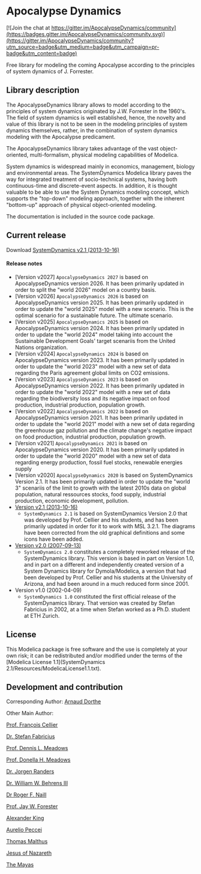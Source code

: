 # Apocalypse Dynamics

[![Join the chat at https://gitter.im/ApocalypseDynamics/community](https://badges.gitter.im/ApocalypseDynamics/community.svg)](https://gitter.im/ApocalypseDynamics/community?utm_source=badge&utm_medium=badge&utm_campaign=pr-badge&utm_content=badge)

Free library for modeling the coming Apocalypse according to the principles of system dynamics of J. Forrester.

## Library description

The ApocalypseDynamics library allows to model according to the principles of system dynamics originated by J.W. Forrester in the 1960's. The field of system dynamics is well established, hence, the novelty and value of this library is not to be seen in the modeling principles of system dynamics themselves, rather, in the combination of system dynamics modeling with the Apocalypse predicament.

The ApocalypseDynamics library takes advantage of the vast object-oriented, multi-formalism, physical modeling capabilities of Modelica.

System dynamics is widespread mainly in economics, management, biology and environmental areas. The SystemDynamics Modelica library paves the way for integrated treatment of socio-technical systems, having both continuous-time and discrete-event aspects. In addition, it is thought valuable to be able to use the System Dynamics modeling concept, which supports the "top-down" modeling approach, together with the inherent "bottom-up" approach of physical object-oriented modeling.

The documentation is included in the source code package.

## Current release

Download [SystemDynamics v2.1 (2013-10-16)](../../archive/v2.1.zip)

#### Release notes
* [Version v2027]
 `ApocalypseDynamics 2027` is based on ApocalypseDynamics version 2026. It has been primarily updated in order to split the "world 2026" model on a country basis.
* [Version v2026]
 `ApocalypseDynamics 2026` is based on ApocalypseDynamics version 2025. It has been primarily updated in order to update the "world 2025" model with a new scenario. This is the optimal scenario for a sustainable future. The ultimate scenario.
 * [Version v2025]
 `ApocalypseDynamics 2025` is based on ApocalypseDynamics version 2024. It has been primarily updated in order to update the "world 2024" model taking into account the Sustainable Development Goals' target scenariis from the United Nations organization.
 * [Version v2024]
 `ApocalypseDynamics 2024` is based on ApocalypseDynamics version 2023. It has been primarily updated in order to update the "world 2023" model with a new set of data regarding the Paris agreement global limits on CO2 emissions.
 * [Version v2023]
    `ApocalypseDynamics 2023` is based on ApocalypseDynamics version 2022. It has been primarily updated in order to update the "world 2022" model with a new set of data regarding the biodiversity loss and its negative impact on food production, industrial production, population growth.
* [Version v2022]
   `ApocalypseDynamics 2022` is based on ApocalypseDynamics version 2021. It has been primarily updated in order to update the "world 2021" model with a new set of data regarding the greenhouse gaz pollution and the climate change's negative impact on food production, industrial production, population growth.
* [Version v2021]
   `ApocalypseDynamics 2021` is based on ApocalypseDynamics version 2020. It has been primarily updated in order to update the "world 2020" model with a new set of data regarding energy production, fossil fuel stocks, renewable energies supply
* [Version v2020]
   `ApocalypseDynamics 2020` is based on SystemDynamics Version 2.1. It has been primarily updated in order to update the "world 3" scenariis of the limit to growth with the latest 2010s data on global population, natural ressources stocks, food supply, industrial production, economic development, pollution.
* [Version v2.1 (2013-10-16)](../../archive/v2.1.zip)
  * `SystemDynamics 2.1` is based on SystemDynamics Version 2.0 that was developed by Prof. Cellier and his students, and has been primarily updated in order for it to work with MSL 3.2.1. The diagrams have been corrected from the old graphical definitions and some icons have been added.
* [Version v2.0 (2007-09-13)](../../archive/v2.0.zip)
  * `SystemDynamics 2.0` constitutes a completely reworked release of the SystemDynamics library. This version is based in part on Version 1.0, and in part on a different and independently created version of a System Dynamics library for Dymola/Modelica, a version that had been developed by Prof. Cellier and his students at the University of Arizona, and had been around in a much reduced form since 2001.
* Version v1.0 (2002-04-09)
  * `SystemDynamics 1.0` constituted the first official release of the SystemDynamics library. That version was created by Stefan Fabricius in 2002, at a time when Stefan worked as a Ph.D. student at ETH Zurich.

## License

This Modelica package is free software and the use is completely at your own risk;
it can be redistributed and/or modified under the terms of the [Modelica License 1.1](SystemDynamics 2.1/Resources/ModelicaLicense1.1.txt).

## Development and contribution

Corresponding Author: [Arnaud Dorthe](https://about.me/arnaud.dorthe)

Other Main Author:

[Prof. Fran&ccedil;ois Cellier](http://www.inf.ethz.ch/personal/fcellier/)

[Dr. Stefan Fabricius](mailto:stefan.fabricius@promasim.ch)

[Prof. Dennis L. Meadows](https://en.wikipedia.org/wiki/Dennis_Meadows)

[Prof. Donella H. Meadows](http://donellameadows.org/)

[Dr. Jorgen Randers](https://en.wikipedia.org/wiki/J%C3%B8rgen_Randers) 

[Dr. William W. Behrens III](https://en.wikipedia.org/wiki/William_W._Behrens_III) 

[Dr Roger F. Naill](https://en.wikipedia.org/wiki/Roger_F._Naill) 

[Prof. Jay W. Forester](https://en.wikipedia.org/wiki/Jay_Wright_Forrester) 

[Alexander King](https://en.wikipedia.org/wiki/Alexander_King_(scientist)) 

[Aurelio Peccei](https://en.wikipedia.org/wiki/Aurelio_Peccei)

[Thomas Malthus](https://en.wikipedia.org/wiki/Thomas_Robert_Malthus)

[Jesus of Nazareth](https://www.biblegateway.com/passage/?search=Revelation+1&version=NLV)

[The Mayas](https://en.wikipedia.org/wiki/Maya_calendar)
 
